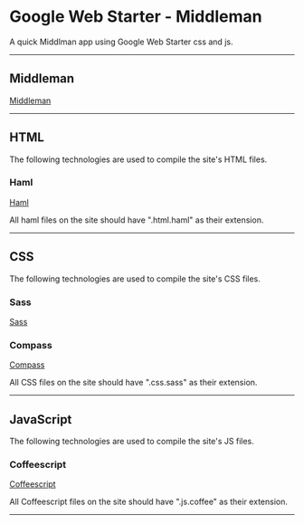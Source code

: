 # Google Web Starter - Middleman
A quick Middlman app using Google Web Starter css and js.

---

## Middleman
[Middleman](http://middlemanapp.com/)

---

## HTML
The following technologies are used to compile the site's HTML files.

### Haml
[Haml](http://haml.info/)

All haml files on the site should have ".html.haml" as their extension.

---

## CSS
The following technologies are used to compile the site's CSS files.

### Sass
[Sass](http://sass-lang.com/)

### Compass
[Compass](http://compass-style.org/)

All CSS files on the site should have ".css.sass" as their extension.

---

## JavaScript
The following technologies are used to compile the site's JS files.

### Coffeescript
[Coffeescript](http://coffeescript.org/)

All Coffeescript files on the site should have ".js.coffee" as their extension.

---
